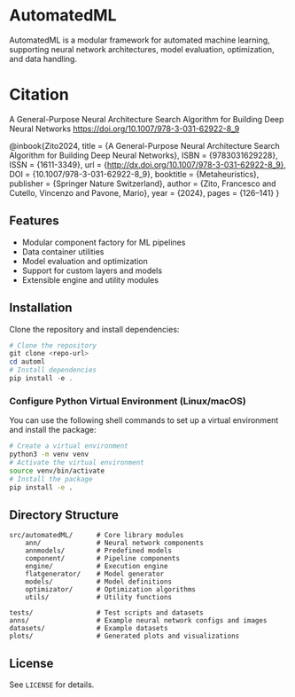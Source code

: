 # AutomatedML

AutomatedML is a modular framework for automated machine learning, supporting neural network architectures, model evaluation, optimization, and data handling.

# Citation 

A General-Purpose Neural Architecture Search Algorithm for Building Deep Neural Networks
https://doi.org/10.1007/978-3-031-62922-8_9

@inbook{Zito2024,
  title = {A General-Purpose Neural Architecture Search Algorithm for Building Deep Neural Networks},
  ISBN = {9783031629228},
  ISSN = {1611-3349},
  url = {http://dx.doi.org/10.1007/978-3-031-62922-8_9},
  DOI = {10.1007/978-3-031-62922-8_9},
  booktitle = {Metaheuristics},
  publisher = {Springer Nature Switzerland},
  author = {Zito,  Francesco and Cutello,  Vincenzo and Pavone,  Mario},
  year = {2024},
  pages = {126–141}
}

## Features

- Modular component factory for ML pipelines
- Data container utilities
- Model evaluation and optimization
- Support for custom layers and models
- Extensible engine and utility modules

## Installation

Clone the repository and install dependencies:

```powershell
# Clone the repository
git clone <repo-url>
cd automl
# Install dependencies
pip install -e .
```

### Configure Python Virtual Environment (Linux/macOS)

You can use the following shell commands to set up a virtual environment and install the package:

```sh
# Create a virtual environment
python3 -m venv venv
# Activate the virtual environment
source venv/bin/activate
# Install the package
pip install -e .
```

## Directory Structure

```
src/automatedML/      # Core library modules
    ann/              # Neural network components
    annmodels/        # Predefined models
    component/        # Pipeline components
    engine/           # Execution engine
    flatgenerator/    # Model generator
    models/           # Model definitions
    optimizator/      # Optimization algorithms
    utils/            # Utility functions

tests/                # Test scripts and datasets
anns/                 # Example neural network configs and images
datasets/             # Example datasets
plots/                # Generated plots and visualizations
```

## License

See `LICENSE` for details.
